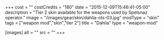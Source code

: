 +++
cost = ""
costCredits = "180"
date = "2015-12-09T15:46:41-05:00"
description = "Tier 2 skin available for the weapons used by Spetsnaz operator."
image = "/images/gear/skin/dahlia-ots-03.jpg"
modType = "skin"
tags = ["weapon mod","skin","tier 2"]
title = "Dahlia"
type = "weapon-mod"

[images]
  alt = ""
  src = ""
+++
